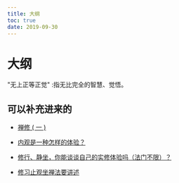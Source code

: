 ```yaml
---
title: 大纲
toc: true
date: 2019-09-30
---
```

# 大纲

"无上正等正觉" :指无比完全的智慧、觉悟。

## 可以补充进来的

- [禅修 ( 一 )](http://g1eny0ung.site/post/%E7%A6%85%E4%BF%AE-%E7%9F%A5%E8%A1%8C%E5%90%88%E4%B8%80/)

- [内观是一种怎样的体验？](https://www.zhihu.com/question/19748917/answer/44730669)
- [修行、静坐，你能谈谈自己的实修体验吗（法门不限）？](https://www.zhihu.com/question/23788977)
- [修习止观坐禅法要讲述](https://www.dizang.org/bk/jx/079.htm)
